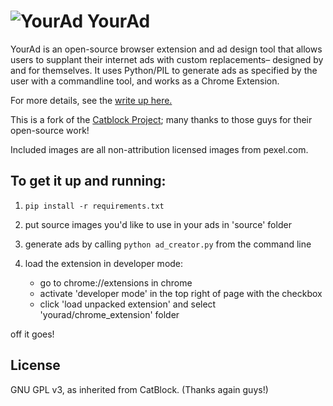 # ![YourAd](https://github.com/mitmedialab/yourad/chrome_extension/img/icon48.png "YourAd") YourAd

YourAd is an open-source browser extension and ad design tool that allows users to supplant their internet ads with custom replacements– designed by and for themselves. It uses Python/PIL to generate ads as specified by the user with a commandline tool, and works as a Chrome Extension.

For more details, see the [write up here.](https://davidbramsay.com/public/RamsayYourAd.pdf)

This is a fork of the [Catblock Project](https://github.com/catblock/catblock); many thanks to those guys for their open-source work!

Included images are all non-attribution licensed images from pexel.com.


## To get it up and running:

1) ```pip install -r requirements.txt```

2) put source images you'd like to use in your ads in 'source' folder

3) generate ads by calling ```python ad_creator.py``` from the command line

4) load the extension in developer mode:
    * go to chrome://extensions in chrome
    * activate 'developer mode' in the top right of page with the checkbox
    * click 'load unpacked extension' and select 'yourad/chrome_extension' folder

off it goes!

## License

GNU GPL v3, as inherited from CatBlock.  (Thanks again guys!)
